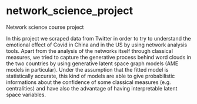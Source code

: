 # network_science_project
Network science course project

In this project we scraped data from Twitter in order to try to understand the emotional effect of Covid in China and in the US by using network analysis tools.
Apart from the analysis of the networks itself through classical measures, we tried to capture the generative process behind word clouds in the two countries by using generative latent space graph models (AME models in particular). Under the assumption that the fitted model is statistically accurate, this kind of models are able to give probabilistic informations about the confidence of some classical measures (e.g. centralities) and have also the advantage of having interpretable latent space variables.
